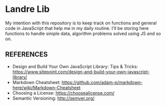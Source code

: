 # Landre Lib

My intention with this repository is to keep track on functions and general code in JavaScript that help me in my daily routine.
I'll be storing here functions to handle simple data, algorithm problems solved using JS and so on.

## REFERENCES

- Design and Build Your Own JavaScript Library: Tips & Tricks: https://www.sitepoint.com/design-and-build-your-own-javascript-library/
- Markdown Cheatsheet: https://github.com/adam-p/markdown-here/wiki/Markdown-Cheatsheet
- Choosing a License: https://choosealicense.com/
- Semantic Versioning: http://semver.org/
